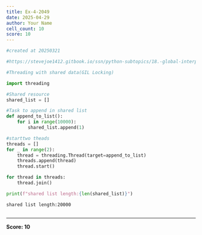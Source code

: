```yaml
---
title: Ex-4-2049
date: 2025-04-29
author: Your Name
cell_count: 10
score: 10
---
```


```python
#created at 20250321
```


```python
#https://stevejoe1412.gitbook.io/ssn/python-subtopics/18.-global-interpreter-lock-gil
```


```python
#Threading with shared data(GIL Locking)
```


```python
import threading
```


```python
#Shared resource
shared_list = []
```


```python
#Task to append in shared list
def append_to_list():
    for i in range(10000):
        shared_list.append(1)
```


```python
#starttwo theads
threads = []
for _ in range(2):
    thread = threading.Thread(target=append_to_list)
    threads.append(thread)
    thread.start()
```


```python
for thread in threads:
    thread.join()
```


```python
print(f"shared list length:{len(shared_list)}")
```

    shared list length:20000



```python

```


---
**Score: 10**